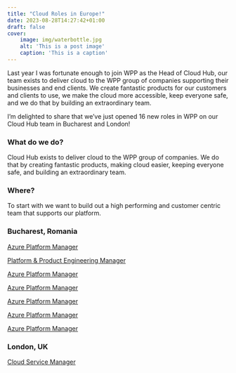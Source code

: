```yaml
---
title: "Cloud Roles in Europe!"
date: 2023-08-28T14:27:42+01:00
draft: false
cover:
    image: img/waterbottle.jpg
    alt: 'This is a post image'
    caption: 'This is a caption'
---
```


Last year I was fortunate enough to join WPP as the Head of Cloud Hub, our team exists to deliver cloud to the WPP group of companies supporting their businesses and end clients. We create fantastic products for our customers and clients to use, we make the cloud more accessible, keep everyone safe, and we do that by building an extraordinary team.

I’m delighted to share that we’ve just opened 16 new roles in WPP on our Cloud Hub team in Bucharest and London!

### What do we do?
Cloud Hub exists to deliver cloud to the WPP group of companies. We do that by creating fantastic products, making cloud easier, keeping everyone safe, and building an extraordinary team.


### Where?
To start with we want to build out a high performing and customer centric team that supports our platform.

### Bucharest, Romania
[Azure Platform Manager](https://boards.greenhouse.io/wpp)


[Platform & Product Engineering Manager](https://boards.greenhouse.io/wpp)


[Azure Platform Manager](https://boards.greenhouse.io/wpp)


[Azure Platform Manager](https://boards.greenhouse.io/wpp)


[Azure Platform Manager](https://boards.greenhouse.io/wpp)


[Azure Platform Manager](https://boards.greenhouse.io/wpp)


[Azure Platform Manager](https://boards.greenhouse.io/wpp)

### London, UK
[Cloud Service Manager](https://boards.greenhouse.io/wpp)
